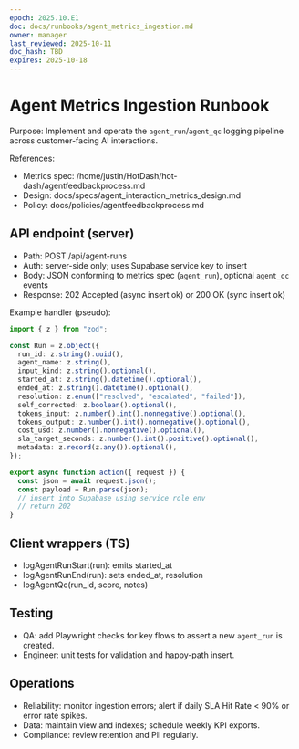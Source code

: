 ```yaml
---
epoch: 2025.10.E1
doc: docs/runbooks/agent_metrics_ingestion.md
owner: manager
last_reviewed: 2025-10-11
doc_hash: TBD
expires: 2025-10-18
---
```


# Agent Metrics Ingestion Runbook

Purpose: Implement and operate the `agent_run`/`agent_qc` logging pipeline across customer-facing AI interactions.

References:

- Metrics spec: /home/justin/HotDash/hot-dash/agentfeedbackprocess.md
- Design: docs/specs/agent_interaction_metrics_design.md
- Policy: docs/policies/agentfeedbackprocess.md

## API endpoint (server)

- Path: POST /api/agent-runs
- Auth: server-side only; uses Supabase service key to insert
- Body: JSON conforming to metrics spec (`agent_run`), optional `agent_qc` events
- Response: 202 Accepted (async insert ok) or 200 OK (sync insert ok)

Example handler (pseudo):

```ts path=null start=null
import { z } from "zod";

const Run = z.object({
  run_id: z.string().uuid(),
  agent_name: z.string(),
  input_kind: z.string().optional(),
  started_at: z.string().datetime().optional(),
  ended_at: z.string().datetime().optional(),
  resolution: z.enum(["resolved", "escalated", "failed"]),
  self_corrected: z.boolean().optional(),
  tokens_input: z.number().int().nonnegative().optional(),
  tokens_output: z.number().int().nonnegative().optional(),
  cost_usd: z.number().nonnegative().optional(),
  sla_target_seconds: z.number().int().positive().optional(),
  metadata: z.record(z.any()).optional(),
});

export async function action({ request }) {
  const json = await request.json();
  const payload = Run.parse(json);
  // insert into Supabase using service role env
  // return 202
}
```

## Client wrappers (TS)

- logAgentRunStart(run): emits started_at
- logAgentRunEnd(run): sets ended_at, resolution
- logAgentQc(run_id, score, notes)

## Testing

- QA: add Playwright checks for key flows to assert a new `agent_run` is created.
- Engineer: unit tests for validation and happy-path insert.

## Operations

- Reliability: monitor ingestion errors; alert if daily SLA Hit Rate < 90% or error rate spikes.
- Data: maintain view and indexes; schedule weekly KPI exports.
- Compliance: review retention and PII regularly.
